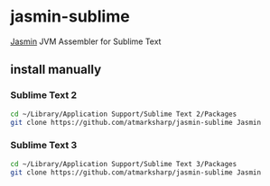 # jasmin-sublime

[Jasmin](http://jasmin.sourceforge.net/) JVM Assembler for Sublime Text 

## install manually

### Sublime Text 2

```sh
cd ~/Library/Application Support/Sublime Text 2/Packages
git clone https://github.com/atmarksharp/jasmin-sublime Jasmin
```

### Sublime Text 3

```sh
cd ~/Library/Application Support/Sublime Text 3/Packages
git clone https://github.com/atmarksharp/jasmin-sublime Jasmin
```